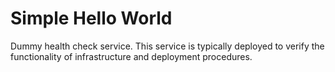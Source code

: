 # Simple Hello World

Dummy health check service. This service is typically deployed to verify the
functionality of infrastructure and deployment procedures.
